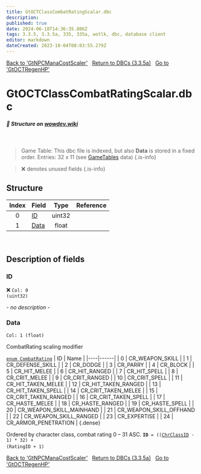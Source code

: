 ```yaml
---
title: GtOCTClassCombatRatingScalar.dbc
description:
published: true
date: 2024-06-18T14:36:35.886Z
tags: 3.3.5, 3.3.5a, 335, 335a, wotlk, dbc, database client
editor: markdown
dateCreated: 2023-10-04T08:03:55.279Z
---
```


<a href="https://trinitycore.info/files/DBC/335/gtnpcmanacostscaler" class="mt-5 v-btn v-btn--depressed v-btn--flat v-btn--outlined theme--light v-size--default darkblue--text text--lighten-3"><span class="v-btn__content"><i aria-hidden="true" class="v-icon notranslate v-icon--left mdi mdi-arrow-left theme--light"></i><span>Back to 'GtNPCManaCostScaler'</span></span></a>&nbsp;&nbsp;&nbsp;<a href="https://trinitycore.info/files/DBC/335/DBC" class="mt-5 v-btn v-btn--depressed v-btn--flat v-btn--outlined theme--light v-size--default darkblue--text text--lighten-3"><span class="v-btn__content"><i aria-hidden="true" class="v-icon notranslate v-icon--left mdi mdi-home-outline theme--light"></i><span>Return to DBCs (3.3.5a)</span></span></a>&nbsp;&nbsp;&nbsp;<a href="https://trinitycore.info/files/DBC/335/gtoctregenhp" class="mt-5 v-btn v-btn--depressed v-btn--flat v-btn--outlined theme--light v-size--default darkblue--text text--lighten-3"><span class="v-btn__content"><span>Go to 'GtOCTRegenHP'</span><i aria-hidden="true" class="v-icon notranslate v-icon--right mdi mdi-arrow-right theme--light"></i></span></a>

# GtOCTClassCombatRatingScalar.dbc
##### :pencil: Structure on [wowdev.wiki](https://wowdev.wiki/DB/GtOCTClassCombatRatingScalar)
&nbsp;

> Game Table:
> This dbc file is indexed, but also **Data** is stored in a fixed order.
> Entries: 32 x 11 (see [GameTables](/files/DBC/335/gametables) data)
{.is-info}

> :x: denotes unused fields
{.is-info}


## Structure

| Index | Field | Type | Reference |
| :---: | --- | :---: | --- |
| 0 | [ID](#id-alt) | uint32 |  |
| 1 | [Data](#data) | float |  |
&nbsp;
## Description of fields

### ID <!-- {#id-alt} -->
:x: <code>Col: 0 (uint32)</code>

*- no description -*
&nbsp;

### Data
<code>Col: 1 (float)</code>

CombatRating scaling modifier

[`enum CombatRating`](https://github.com/TrinityCore/TrinityCore/blob/3.3.5/src/server/game/Entities/Unit/Unit.h#L319-L346)
| ID | Name |
|----|------|
| 0 | CR_WEAPON_SKILL |
| 1 | CR_DEFENSE_SKILL |
| 2 | CR_DODGE |
| 3 | CR_PARRY |
| 4 | CR_BLOCK |
| 5 | CR_HIT_MELEE |
| 6 | CR_HIT_RANGED |
| 7 | CR_HIT_SPELL |
| 8 | CR_CRIT_MELEE |
| 9 | CR_CRIT_RANGED |
| 10 | CR_CRIT_SPELL |
| 11 | CR_HIT_TAKEN_MELEE |
| 12 | CR_HIT_TAKEN_RANGED |
| 13 | CR_HIT_TAKEN_SPELL |
| 14 | CR_CRIT_TAKEN_MELEE |
| 15 | CR_CRIT_TAKEN_RANGED |
| 16 | CR_CRIT_TAKEN_SPELL |
| 17 | CR_HASTE_MELEE |
| 18 | CR_HASTE_RANGED |
| 19 | CR_HASTE_SPELL |
| 20 | CR_WEAPON_SKILL_MAINHAND |
| 21 | CR_WEAPON_SKILL_OFFHAND |
| 22 | CR_WEAPON_SKILL_RANGED |
| 23 | CR_EXPERTISE |
| 24 | CR_ARMOR_PENETRATION |
{.dense}

Ordered by character class, combat rating 0 &ndash; 31 ASC.
<code>**ID** = (([ChrClassID](/files/DBC/335/chrclasses#id-alt) - 1) * 32) + (RatingID + 1)</code>
&nbsp;

<a href="https://trinitycore.info/files/DBC/335/gtnpcmanacostscaler" class="mt-5 v-btn v-btn--depressed v-btn--flat v-btn--outlined theme--light v-size--default darkblue--text text--lighten-3"><span class="v-btn__content"><i aria-hidden="true" class="v-icon notranslate v-icon--left mdi mdi-arrow-left theme--light"></i><span>Back to 'GtNPCManaCostScaler'</span></span></a>&nbsp;&nbsp;&nbsp;<a href="https://trinitycore.info/files/DBC/335/DBC" class="mt-5 v-btn v-btn--depressed v-btn--flat v-btn--outlined theme--light v-size--default darkblue--text text--lighten-3"><span class="v-btn__content"><i aria-hidden="true" class="v-icon notranslate v-icon--left mdi mdi-home-outline theme--light"></i><span>Return to DBCs (3.3.5a)</span></span></a>&nbsp;&nbsp;&nbsp;<a href="https://trinitycore.info/files/DBC/335/gtoctregenhp" class="mt-5 v-btn v-btn--depressed v-btn--flat v-btn--outlined theme--light v-size--default darkblue--text text--lighten-3"><span class="v-btn__content"><span>Go to 'GtOCTRegenHP'</span><i aria-hidden="true" class="v-icon notranslate v-icon--right mdi mdi-arrow-right theme--light"></i></span></a>
